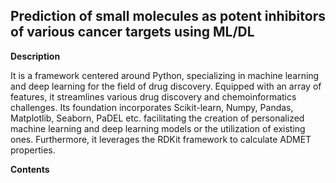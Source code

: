 ## Prediction of small molecules as potent inhibitors of various cancer targets using ML/DL

**Description**

It is a framework centered around Python, specializing in machine learning and deep learning for the field of drug discovery. Equipped with an array of features, it streamlines various drug discovery and chemoinformatics challenges. Its foundation incorporates Scikit-learn, Numpy, Pandas, Matplotlib, Seaborn, PaDEL etc. facilitating the creation of personalized machine learning and deep learning models or the utilization of existing ones. Furthermore, it leverages the RDKit framework to calculate ADMET properties.

**Contents**
